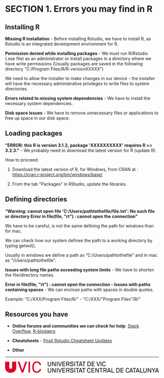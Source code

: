 # SECTION 1. Errors you may find in R


## Installing R

**Missing R installation** - Before installing Rstudio, we have to install R, as Rstudio is an integrated development environment for R.

**Permission denied while installing packages** -  We must run R/Rstudio (.exe file) as an administrator or install packages in a directory where we have write permissions (Usually packages are saved in the following directory "C:/Program Files/R/R-versionXXXXX")

We need to allow the installer to make changes in our device - the installer will have the necessary administrative privileges to write files to system directories.


**Errors related to missing system dependencies** - We have to install the necessary system dependencies.


**Disk space issues** - We have to remove unnecessary files or applications to free up space in our disk space.


## Loading packages

**“ERROR: this R is version 3.1.2, package 'XXXXXXXXXX' requires R >= 3.2.3."** - We probably need to download the latest version for R (update R).

How to proceed:


1. Download the latest version of R, for Windows, from CRAN at : https://cran.r-project.org/bin/windows/base/

2. From the tab "Packages" in RStudio, update the libraries. 



## Defining directories

**“Warning: cannot open file 'C:/Users/pathtothefile/file.txt': No such file or directory Error in file(file, "rt") : cannot open the connection"**

We have to be careful, is not the same defining the path for windows than for mac.

We can check how our system defines the path to a working directory by typing getwd().

Usually in windows we define a path as “C:/Users/pathtothefile” and in mac as "/Users/pathtothefile".


**Issues with long file paths exceeding system limits** - We have to shorten the file/directory names.

**Error in file(file, "rt") : cannot open the connection - Issues with paths containing spaces** - We can enclose paths with spaces in double quotes.

Example: "C:/XXX/Program Files/R/" -  "C:/XXX/"Program Files"/R/"



## Resources you have

* **Online forums and communities we can check for help**: [Stack Overflow](https://stackoverflow.com/questions/1299871/how-to-join-merge-data-frames-inner-outer-left-right?noredirect=1&lq=1), [R-bloggers](https://www.r-bloggers.com/)

* **Cheatsheets** - [Posit Rstudio Cheatsheet Updates](https://posit.co/blog/cheat-sheet-updates/)

* **Other**  

--- 

![](logouvic.png)


